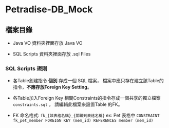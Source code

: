 # Petradise-DB_Mock

## 檔案目錄

* Java VO 資料夾裡面存放 Java VO

* SQL Scripts 資料夾裡面存放 .sql Files

### SQL Scripts 規則

- 各Table創建指令 **個別** 存成一個 SQL 檔案，
  檔案中應只存在建立該Table的指令，**不應存放Foreign Key Setting**。 
 
- 各Table加入Foreign Key 相關Constraints的指令存成一個共享的獨立檔案 `constraints.sql` ，
  請編輯此檔案來設置Table 的FK。

- FK 命名格式: `fk_{該表格名稱}_{關聯到表格名稱}`
  ex: Pet 表格中 `CONSTRAINT fk_pet_member FOREIGN KEY (mem_id) REFERENCES member (mem_id) `
  
